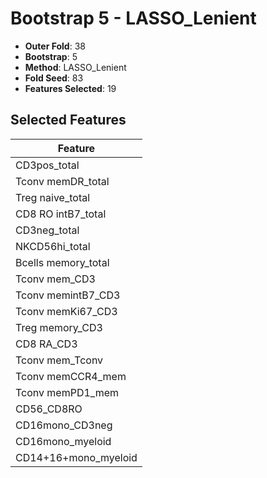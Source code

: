 # Bootstrap 5 - LASSO_Lenient

- **Outer Fold**: 38
- **Bootstrap**: 5
- **Method**: LASSO_Lenient
- **Fold Seed**: 83
- **Features Selected**: 19

## Selected Features

| Feature |
|---------|
| CD3pos_total |
| Tconv memDR_total |
| Treg naive_total |
| CD8 RO intB7_total |
| CD3neg_total |
| NKCD56hi_total |
| Bcells memory_total |
| Tconv mem_CD3 |
| Tconv memintB7_CD3 |
| Tconv memKi67_CD3 |
| Treg memory_CD3 |
| CD8 RA_CD3 |
| Tconv mem_Tconv |
| Tconv memCCR4_mem |
| Tconv memPD1_mem |
| CD56_CD8RO |
| CD16mono_CD3neg |
| CD16mono_myeloid |
| CD14+16+mono_myeloid |
